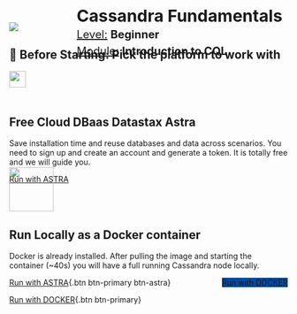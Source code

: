 <div class="top">
  <img src="https://datastax-academy.github.io/katapod-shared-assets/images/ds-academy-logo.svg" />
  <span style="position:absolute;top:20px;left:350px;font-size:30px"><b>Cassandra Fundamentals</b></span>
  <span style="position:absolute;top:90px;left:350px;font-size:20px"><u>Module:</u> <b>Introduction to CQL</b></span>
  <span style="position:absolute;top:60px;left:350px;font-size:20px"><u>Level:</u> <b>Beginner</b></span>
</div>


<main style="margin-top: 30px;">
    <div class="container px-4 py-5" id="featured-2" >
        <h2 class="pb-2 border-bottom blue_900">🏁 Before Starting: Pick the platform to work with</h2>
        <div class="row g-4 py-5 row-cols-1 row-cols-lg-3">
          <div class="feature col div-choice">
            <div style="height:50px;">
              <img src="https://datastax-academy.github.io/katapod-shared-assets/images/logo-astradb.svg" height="30px"/>
            </div>
            <h2>Free Cloud DBaas Datastax Astra</h2>
            <p>Save installation time and reuse databases and data across scenarios. You need to sign up and create an account and generate a token. It is totally free and we will guide you.</p>
            <a href="command:katapod.loadPage?%5B%7B%22step%22%3A%22start-astra%22%7D%5D" class="btn btn-primary btn-astra">
              Run with ASTRA
            </a>
          </div>
          <div class="feature col div-choice">
            <div style="height:80px;margin-top:-30px">
                <img src="https://datastax-academy.github.io/katapod-shared-assets/images/logo-docker.png" height="80px"/>
            </div>
            <h2>Run Locally as a Docker container</h2>
            <p>Docker is already installed. After pulling the image and starting the container (~40s) you will have a full running Cassandra node locally.</p>
            <a href="command:katapod.loadPage?%5B%7B%22step%22%3A%22start-cassandra%22%7D%5D" class="btn btn-primary btn-astra" class="btn btn-primary" style="background-color:#024BA2;border:0px;float:right">
              Run with DOCKER
            </a>
            </center>
          </div>
        </div>
      </div>
      </main>


[Run with ASTRA](command:katapod.loadPage?start-astra){.btn btn-primary btn-astra}

[Run with DOCKER](command:katapod.loadPage?start-cassandra){.btn btn-primary}
